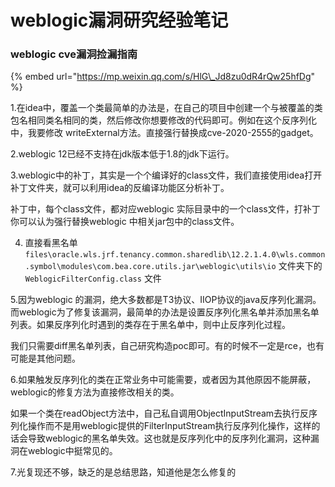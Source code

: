 # weblogic漏洞研究经验笔记

### weblogic cve漏洞捡漏指南 <a id="activity-name"></a>

{% embed url="https://mp.weixin.qq.com/s/HlG\_Jd8zu0dR4rQw25hfDg" %}



1.在idea中，覆盖一个类最简单的办法是，在自己的项目中创建一个与被覆盖的类包名相同类名相同的类，然后修改你想要修改的代码即可。例如在这个反序列化中，我要修改 writeExternal方法。直接强行替换成cve-2020-2555的gadget。

2.weblogic 12已经不支持在jdk版本低于1.8的jdk下运行。

3.weblogic中的补丁，其实是一个个编译好的class文件，我们直接使用idea打开补丁文件夹，就可以利用idea的反编译功能区分析补丁。

补丁中，每个class文件，都对应weblogic 实际目录中的一个class文件，打补丁你可以认为强行替换weblogic 中相关jar包中的class文件。

4. 直接看黑名单`files\oracle.wls.jrf.tenancy.common.sharedlib\12.2.1.4.0\wls.common.symbol\modules\com.bea.core.utils.jar\weblogic\utils\io` 文件夹下的`WeblogicFilterConfig.class` 文件

5.因为weblogic 的漏洞，绝大多数都是T3协议、IIOP协议的java反序列化漏洞。而weblogic为了修复该漏洞，最简单的办法是设置反序列化黑名单并添加黑名单列表。如果反序列化时遇到的类存在于黑名单中，则中止反序列化过程。

我们只需要diff黑名单列表，自己研究构造poc即可。有的时候不一定是rce，也有可能是其他问题。

6.如果触发反序列化的类在正常业务中可能需要，或者因为其他原因不能屏蔽，weblogic的修复方法为直接修改相关的类。

如果一个类在readObject方法中，自己私自调用ObjectInputStream去执行反序列化操作而不是用weblogic提供的FilterInputStream执行反序列化操作，这样的话会导致weblogic的黑名单失效。这也就是反序列化中的反序列化漏洞，这种漏洞在weblogic中挺常见的。

7.光复现还不够，缺乏的是总结思路，知道他是怎么修复的





